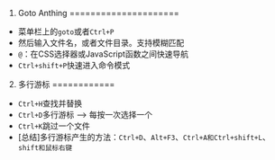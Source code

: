 1. Goto Anthing
=====================
+ 菜单栏上的`goto`或者`Ctrl+P`
+ 然后输入文件名，或者文件目录。支持模糊匹配
+ `@`：在CSS选择器或JavaScript函数之间快速导航
+ `Ctrl+shift+P`快速进入命令模式
2. 多行游标
============
+ `Ctrl+H`查找并替换
+ `Ctrl+D`多行游标 --> 每按一次选择一个
+ `Ctrl+K`跳过一个文件
+ [总结]多行游标产生的方法：`Ctrl+D`、`Alt+F3`、`Ctrl+A和Ctrl+shift+L`、`shift和鼠标右键`
